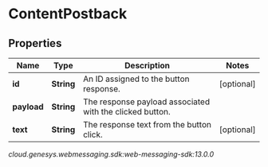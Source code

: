 # ContentPostback


## Properties

| Name | Type | Description | Notes |
| ------------ | ------------- | ------------- | ------------- |
| **id** | **String** | An ID assigned to the button response. |  [optional] |
| **payload** | **String** | The response payload associated with the clicked button. |  |
| **text** | **String** | The response text from the button click. |  [optional] |




_cloud.genesys.webmessaging.sdk:web-messaging-sdk:13.0.0_
